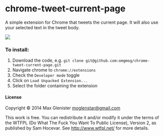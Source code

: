 chrome-tweet-current-page
=========================

A simple extension for Chrome that tweets the current page. It will also use your selected text in the tweet body.

![](http://uk.omg.li/VBjP/by%20default%202014-04-25%20at%2017.09.36.png)

### To install:

  1. Download the code, e.g. `git clone git@github.com:omgmog/chrome-tweet-current-page.git`
  2. Navigate chrome to `chrome://extensions`
  3. Check the `Developer mode` toggle
  4. Click on `Load Unpacked Extension...`
  5. Select the folder containing the extension


#### License

Copyright © 2014 Max Glenister <moglenstar@gmail.com>

This work is free. You can redistribute it and/or modify it under the
terms of the WTFPL (Do What The Fuck You Want To Public License), Version 2,
as published by Sam Hocevar. See http://www.wtfpl.net/ for more details.
